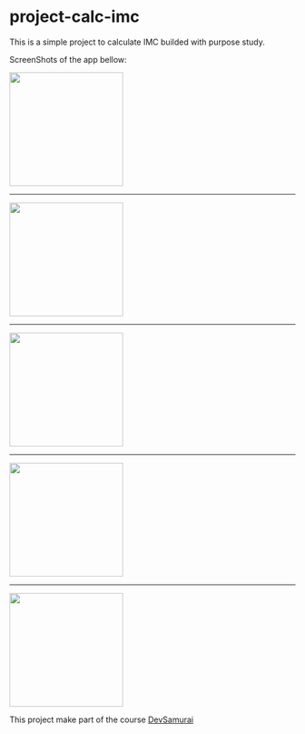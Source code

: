 # project-calc-imc

This is a simple project to calculate IMC builded with purpose study.

ScreenShots of the app bellow:

<img src='https://user-images.githubusercontent.com/4422492/80289012-36fe0680-8712-11ea-8f30-c4669647dcd5.png' width='200' />
<hr />
<img src='https://user-images.githubusercontent.com/4422492/80289014-37969d00-8712-11ea-9e33-20d4a8fcb38f.png' width='200' />
<hr />
<img src='https://user-images.githubusercontent.com/4422492/80289015-382f3380-8712-11ea-8faf-9a61dcbf0ae9.png' width='200' />
<hr />
<img src='https://user-images.githubusercontent.com/4422492/80289016-382f3380-8712-11ea-9654-f73a8768e11c.png' width='200' />
<hr />
<img src='https://user-images.githubusercontent.com/4422492/80289018-38c7ca00-8712-11ea-9f4b-3f9be9869967.png' width='200' />

This project make part of the course <a href='https://github.com/DevSamurai' target='_blank'>DevSamurai</a>
